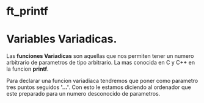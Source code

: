 # ft_printf



# Variables Variadicas.

Las **funciones Variadicas** son aquellas que nos permiten tener un numero arbitrario de parametros de tipo arbitrario. La mas conocida en C y C++ en la funcion **printf**. 

Para declarar una funcion variadiaca tendremos que poner como parametro tres puntos seguidos **'...'**. Con esto le estamos diciendo al ordenador que este preparado para un numero desconocido de parametros. 
